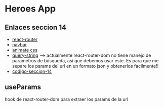 # Heroes App

## Enlaces seccion 14
* [react-router](https://reactrouter.com/web/guides/quick-start)
* [navbar](https://gist.github.com/Klerith/566b484ac6fe46c8fa949e61df671a18)
* [animate css](https://animate.style/)
* [query-string](https://www.npmjs.com/package/query-string) --> actualmente react-router-dom no tiene manejo de parametros de búsqueda, así que debemos usar este. Es para que me separe los params del url en un formato json y obtenerlos facilmente!!
* [codigo-seccion-14](https://github.com/Klerith/react-hero-app/releases/tag/v0.14.0)


## useParams
hook de react-router-dom para extraer los params de la url